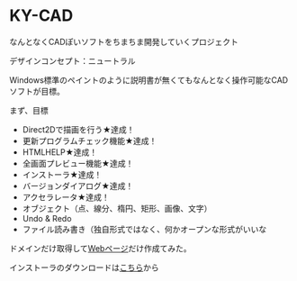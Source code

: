 # KY-CAD
なんとなくCADぽいソフトをちまちま開発していくプロジェクト

デザインコンセプト：ニュートラル

Windows標準のペイントのように説明書が無くてもなんとなく操作可能なCADソフトが目標。

まず、目標

- Direct2Dで描画を行う★達成！
- 更新プログラムチェック機能★達成！
- HTMLHELP★達成！
- 全画面プレビュー機能★達成！
- インストーラ★達成！
- バージョンダイアログ★達成！
- アクセラレータ★達成！
- オブジェクト（点、線分、楕円、矩形、画像、文字）
- Undo & Redo
- ファイル読み書き（独自形式ではなく、何かオープンな形式がいいな

ドメインだけ取得して[Webページ](https://ky-cad.com/)だけ作成てみた。

インストーラのダウンロードは[こちら](https://github.com/kenjinote/KY-CAD/releases/latest)から
